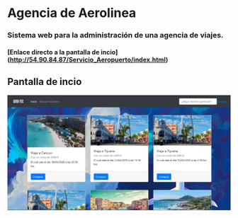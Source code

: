 # Agencia de Aerolinea
### Sistema web para la administración de una agencia de viajes.
#### [Enlace directo a la pantalla de incio] (http://54.90.84.87/Servicio_Aeropuerto/index.html)
## Pantalla de incio
![Pantalla de incio de la agencia de aerlinea](https://github.com/murdoocc/Agencia_Aerolinea/blob/master/Servicio_Aeropuerto/images/index.png)                                               
                  

